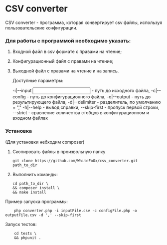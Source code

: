 # CSV converter
 CSV converter - программа, которая конвертирует csv файлы, используя пользовательские конфигурации.  
### Для работы с программой необходимо указать:
  1. Входной файл в csv формате с правами на чтение;  
  2. Конфигурационный файл с правами на чтение;  
  3. Выходной файл с правами на чтение и на запись.
  
    
        Доступные параметры:
        
        -i|--input       <input path>  - путь до исходного файла,
        -c|--config      <config path> - путь до конфигурационного файла,
        -o|--output      <output path> - путь до результирующего файла,
        -d|--delimiter   <argument>    - разделитель, по умолчанию = ","
        -h|--help                      - вывод справки,
        --skip-first                   - пропуск первой строки,
        --strict                       - сравнение количества стобцов в конфигурационном и входном файлах
### Установка
 (Для установки небходим composer)
 
 1. Скопировать файлы в произвольную папку
 
        git clone https://github.com/WhiteFoOx/csv_converter.git path_to_dir   
 2. Выполнить команды:
 
        cd path_to_dir \
        && composer install \
        && make install
        
Пример запуска программы:
            
        php converter.php -i inputFile.csv -c configFile.php -o outputFile.csv -d ',' --skip-first
Запуск тестов:

        cd tests \
        && phpunit .